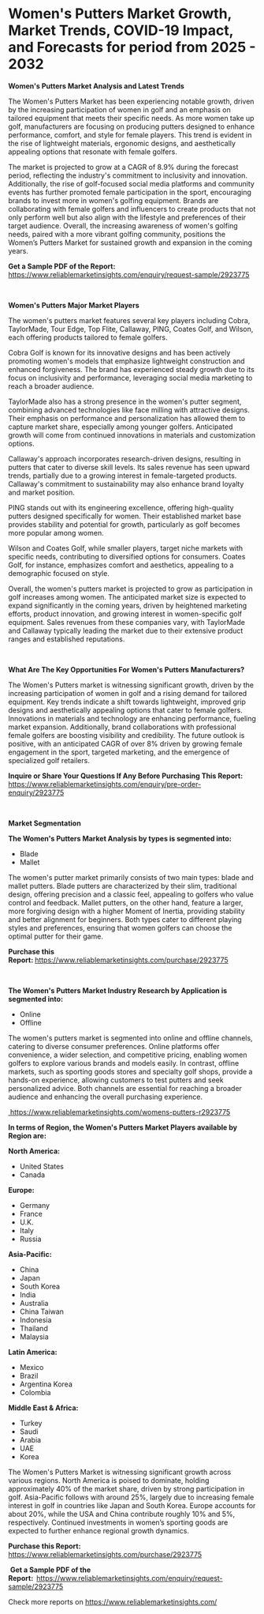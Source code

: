<p><h1>Women's Putters Market Growth, Market Trends, COVID-19 Impact, and Forecasts for period from 2025 - 2032</h1></p><p><strong>Women's Putters Market Analysis and Latest Trends</strong></p>
<p><p>The Women's Putters Market has been experiencing notable growth, driven by the increasing participation of women in golf and an emphasis on tailored equipment that meets their specific needs. As more women take up golf, manufacturers are focusing on producing putters designed to enhance performance, comfort, and style for female players. This trend is evident in the rise of lightweight materials, ergonomic designs, and aesthetically appealing options that resonate with female golfers.</p><p>The market is projected to grow at a CAGR of 8.9% during the forecast period, reflecting the industry's commitment to inclusivity and innovation. Additionally, the rise of golf-focused social media platforms and community events has further promoted female participation in the sport, encouraging brands to invest more in women's golfing equipment. Brands are collaborating with female golfers and influencers to create products that not only perform well but also align with the lifestyle and preferences of their target audience. Overall, the increasing awareness of women's golfing needs, paired with a more vibrant golfing community, positions the Women’s Putters Market for sustained growth and expansion in the coming years.</p></p>
<p><strong>Get a Sample PDF of the Report:&nbsp;</strong> <a href="https://www.reliablemarketinsights.com/enquiry/request-sample/2923775?utm_campaign=3186&utm_medium=2&utm_source=Github&utm_content=ia&utm_term=12032025&utm_id=womens-putters">https://www.reliablemarketinsights.com/enquiry/request-sample/2923775</a></p>
<p>&nbsp;</p>
<p><strong>Women's Putters Major Market Players</strong></p>
<p><p>The women's putters market features several key players including Cobra, TaylorMade, Tour Edge, Top Flite, Callaway, PING, Coates Golf, and Wilson, each offering products tailored to female golfers. </p><p>Cobra Golf is known for its innovative designs and has been actively promoting women's models that emphasize lightweight construction and enhanced forgiveness. The brand has experienced steady growth due to its focus on inclusivity and performance, leveraging social media marketing to reach a broader audience.</p><p>TaylorMade also has a strong presence in the women's putter segment, combining advanced technologies like face milling with attractive designs. Their emphasis on performance and personalization has allowed them to capture market share, especially among younger golfers. Anticipated growth will come from continued innovations in materials and customization options.</p><p>Callaway's approach incorporates research-driven designs, resulting in putters that cater to diverse skill levels. Its sales revenue has seen upward trends, partially due to a growing interest in female-targeted products. Callaway's commitment to sustainability may also enhance brand loyalty and market position.</p><p>PING stands out with its engineering excellence, offering high-quality putters designed specifically for women. Their established market base provides stability and potential for growth, particularly as golf becomes more popular among women.</p><p>Wilson and Coates Golf, while smaller players, target niche markets with specific needs, contributing to diversified options for consumers. Coates Golf, for instance, emphasizes comfort and aesthetics, appealing to a demographic focused on style.</p><p>Overall, the women's putters market is projected to grow as participation in golf increases among women. The anticipated market size is expected to expand significantly in the coming years, driven by heightened marketing efforts, product innovation, and growing interest in women-specific golf equipment. Sales revenues from these companies vary, with TaylorMade and Callaway typically leading the market due to their extensive product ranges and established reputations.</p></p>
<p>&nbsp;</p>
<p><strong>What Are The Key Opportunities For Women's Putters Manufacturers?</strong></p>
<p><p>The Women's Putters market is witnessing significant growth, driven by the increasing participation of women in golf and a rising demand for tailored equipment. Key trends indicate a shift towards lightweight, improved grip designs and aesthetically appealing options that cater to female golfers. Innovations in materials and technology are enhancing performance, fueling market expansion. Additionally, brand collaborations with professional female golfers are boosting visibility and credibility. The future outlook is positive, with an anticipated CAGR of over 8% driven by growing female engagement in the sport, targeted marketing, and the emergence of specialized golf retailers.</p></p>
<p><strong>Inquire or Share Your Questions If Any Before Purchasing This Report:</strong> <a href="https://www.reliablemarketinsights.com/enquiry/pre-order-enquiry/2923775?utm_campaign=3186&utm_medium=2&utm_source=Github&utm_content=ia&utm_term=12032025&utm_id=womens-putters">https://www.reliablemarketinsights.com/enquiry/pre-order-enquiry/2923775</a></p>
<p>&nbsp;</p>
<p><strong>Market Segmentation</strong></p>
<p><strong>The Women's Putters Market Analysis by types is segmented into:</strong></p>
<p><ul><li>Blade</li><li>Mallet</li></ul></p>
<p><p>The women's putter market primarily consists of two main types: blade and mallet putters. Blade putters are characterized by their slim, traditional design, offering precision and a classic feel, appealing to golfers who value control and feedback. Mallet putters, on the other hand, feature a larger, more forgiving design with a higher Moment of Inertia, providing stability and better alignment for beginners. Both types cater to different playing styles and preferences, ensuring that women golfers can choose the optimal putter for their game.</p></p>
<p><strong>Purchase this Report:&nbsp;</strong><a href="https://www.reliablemarketinsights.com/purchase/2923775?utm_campaign=3186&utm_medium=2&utm_source=Github&utm_content=ia&utm_term=12032025&utm_id=womens-putters">https://www.reliablemarketinsights.com/purchase/2923775</a></p>
<p>&nbsp;</p>
<p><strong>The Women's Putters Market Industry Research by Application is segmented into:</strong></p>
<p><ul><li>Online</li><li>Offline</li></ul></p>
<p><p>The women's putters market is segmented into online and offline channels, catering to diverse consumer preferences. Online platforms offer convenience, a wider selection, and competitive pricing, enabling women golfers to explore various brands and models easily. In contrast, offline markets, such as sporting goods stores and specialty golf shops, provide a hands-on experience, allowing customers to test putters and seek personalized advice. Both channels are essential for reaching a broader audience and enhancing the overall purchasing experience.</p></p>
<p><a href="https://www.reliablemarketinsights.com/womens-putters-r2923775?utm_campaign=3186&utm_medium=2&utm_source=Github&utm_content=ia&utm_term=12032025&utm_id=womens-putters">&nbsp;https://www.reliablemarketinsights.com/womens-putters-r2923775</a></p>
<p><strong>In terms of Region, the Women's Putters Market Players available by Region are:</strong></p>
<p>
    <p> <strong> North America: </strong>
        <ul>
            <li>United States</li>
            <li>Canada</li>
        </ul>
        </p> 
    <p> <strong> Europe: </strong>
        <ul>
            <li>Germany</li>
            <li>France</li>
            <li>U.K.</li>
            <li>Italy</li>
            <li>Russia</li>
        </ul>
        </p> 
    <p> <strong> Asia-Pacific: </strong>
        <ul>
            <li>China</li>
            <li>Japan</li>
            <li>South Korea</li>
            <li>India</li>
            <li>Australia</li>
            <li>China Taiwan</li>
            <li>Indonesia</li>
            <li>Thailand</li>
            <li>Malaysia</li>
        </ul>
        </p> 
    <p> <strong> Latin America: </strong>
        <ul>
            <li>Mexico</li>
            <li>Brazil</li>
            <li>Argentina Korea</li>
            <li>Colombia</li>
        </ul>
        </p> 
    <p> <strong> Middle East & Africa: </strong>
        <ul>
            <li>Turkey</li>
            <li>Saudi</li>
            <li>Arabia</li>
            <li>UAE</li>
            <li>Korea</li>
        </ul>
    </p>
    </p>
<p><p>The Women's Putters Market is witnessing significant growth across various regions. North America is poised to dominate, holding approximately 40% of the market share, driven by strong participation in golf. Asia-Pacific follows with around 25%, largely due to increasing female interest in golf in countries like Japan and South Korea. Europe accounts for about 20%, while the USA and China contribute roughly 10% and 5%, respectively. Continued investments in women’s sporting goods are expected to further enhance regional growth dynamics.</p></p>
<p><strong>Purchase this Report: </strong><a href="https://www.reliablemarketinsights.com/purchase/2923775?utm_campaign=3186&utm_medium=2&utm_source=Github&utm_content=ia&utm_term=12032025&utm_id=womens-putters">https://www.reliablemarketinsights.com/purchase/2923775</a></p>
<p>&nbsp;<strong>Get a Sample PDF of the Report:&nbsp;&nbsp;</strong><a href="https://www.reliablemarketinsights.com/enquiry/request-sample/2923775?utm_campaign=3186&utm_medium=2&utm_source=Github&utm_content=ia&utm_term=12032025&utm_id=womens-putters">https://www.reliablemarketinsights.com/enquiry/request-sample/2923775</a></p>
<p><strong></strong></p>
<p>Check more reports on <a href="https://www.reliablemarketinsights.com/?utm_campaign=3186&utm_medium=2&utm_source=Github&utm_content=ia&utm_term=12032025&utm_id=womens-putters">https://www.reliablemarketinsights.com/</a></p>
